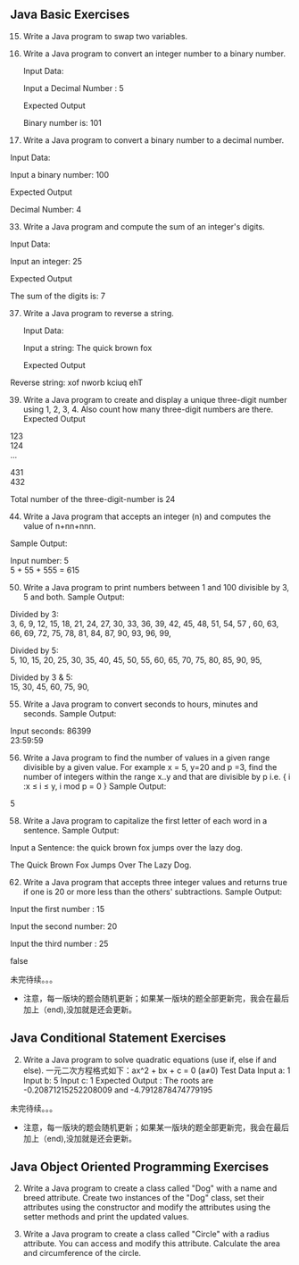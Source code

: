 ## Java Basic Exercises
15. Write a Java program to swap two variables.


19. Write a Java program to convert an integer number to a binary number.
    
    Input Data:

    Input a Decimal Number : 5

    Expected Output

    Binary number is: 101 

22. Write a Java program to convert a binary number to a decimal number.
    
Input Data:
    
Input a binary number: 100
    
Expected Output

Decimal Number: 4 

33. Write a Java program and compute the sum of an integer's digits.
    
Input Data:
    
Input an integer: 25
   
Expected Output

The sum of the digits is: 7

37. Write a Java program to reverse a string.

    Input Data:

    Input a string: The quick brown fox

    Expected Output


Reverse string: xof nworb kciuq ehT

39. Write a Java program to create and display a unique three-digit number using 1, 2, 3, 4. Also count how many three-digit numbers are there.
    Expected Output

123                                                      
124                                                      
...

431                                                      
432                         

Total number of the three-digit-number is 24

44. Write a Java program that accepts an integer (n) and computes the value of n+nn+nnn.
    
Sample Output:

Input number: 5                                                        
5 + 55  + 555 = 615

50. Write a Java program to print numbers between 1 and 100 divisible by 3, 5 and both.
    Sample Output:

Divided by 3:                                                          
3, 6, 9, 12, 15, 18, 21, 24, 27, 30, 33, 36, 39, 42, 45, 48, 51, 54, 57
, 60, 63, 66, 69, 72, 75, 78, 81, 84, 87, 90, 93, 96, 99,

Divided by 5:                                                          
5, 10, 15, 20, 25, 30, 35, 40, 45, 50, 55, 60, 65, 70, 75, 80, 85, 90,
95,

Divided by 3 & 5:                                                      
15, 30, 45, 60, 75, 90,

55. Write a Java program to convert seconds to hours, minutes and seconds.
    Sample Output:

Input seconds: 86399                                                   
23:59:59

56. Write a Java program to find the number of values in a given range divisible by a given value.
For example x = 5, y=20 and p =3, find the number of integers within the range x..y and that are divisible by p i.e. { i :x ≤ i ≤ y, i mod p = 0 }
Sample Output:

5

58. Write a Java program to capitalize the first letter of each word in a sentence.
    Sample Output:

Input a Sentence: the quick brown fox jumps over the lazy dog.         

The Quick Brown Fox Jumps Over The Lazy Dog.

62. Write a Java program that accepts three integer values and returns true if one is 20 or more less than the others' subtractions.
    Sample Output:

Input the first number : 15

Input the second number: 20                                            

Input the third number : 25                                            

false

未完待续。。。


* 注意，每一版块的题会随机更新；如果某一版块的题全部更新完，我会在最后加上（end),没加就是还会更新。

## Java Conditional Statement Exercises
2. Write a Java program to solve quadratic equations (use if, else if and else).
一元二次方程格式如下：ax^2 + bx + c = 0 (a≠0)
Test Data
Input a: 1
Input b: 5
Input c: 1
Expected Output :
The roots are -0.20871215252208009 and -4.7912878474779195

未完待续。。。

* 注意，每一版块的题会随机更新；如果某一版块的题全部更新完，我会在最后加上（end),没加就是还会更新。
## Java Object Oriented Programming Exercises

2. Write a Java program to create a class called "Dog" with a name and breed attribute. 
    Create two instances of the "Dog" class, 
    set their attributes using the constructor and modify the attributes 
    using the setter methods and print the updated values.

4. Write a Java program to create a class called "Circle" with a radius attribute. 
You can access and modify this attribute. 
Calculate the area and circumference of the circle.







